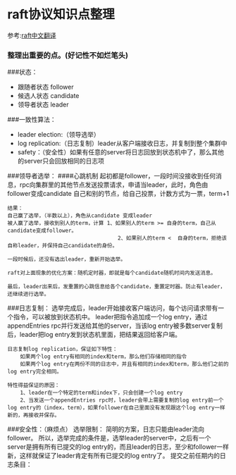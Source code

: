# raft协议知识点整理
参考:[raft中文翻译]( https://github.com/maemual/raft-zh_cn/blob/master/raft-zh_cn.md#5-raft-%E4%B8%80%E8%87%B4%E6%80%A7%E7%AE%97%E6%B3%95)

### 整理出重要的点。(好记性不如烂笔头)
###状态：
-   跟随者状态 follower
-   候选人状态 candidate
-   领导者状态 leader

###一致性算法：
-   leader election:（领导选举）
-   log replication:（日志复制）leader从客户端接收日志，并复制到整个集群中
-   safety：（安全性）如果有任意的server将日志回放到状态机中了，那么其他的server只会回放相同的日志项

###领导者选举：
####心跳机制
起初都是follower，一段时间没接收到任何消息，rpc向集群里的其他节点发送投票请求，申请当leader，此时，角色由follower变成candidate
    自己和别的节点，给自己投票，计数方式为一票，term+1

    结果：
    自己赢了选举，（半数以上），角色从candidate 变成leader
    被人赢了选举，接收到别人的term，计算 1、如果别人的term >= 自身的term，自己从candidate变成follower。
                                       2、如果别人的term <  自身的term，拒绝该自称leader，并保持自己candidate的身份。

    一段时候后，还没有选出leader，重新开始选举。

    raft对上面现象的优化方案：随机定时器，即就是每个candidate随机时间内发送消息。

    最后，leader出来后，发重置的心跳信息给各个candidate，重置定时器。防止有leader，还继续进行选举。

###日志复制：
    选举完成后，leader开始接收客户端访问，每个访问请求带有一个指令，可以被放到状态机中。
        leader把指令追加成一个log entry，通过appendEntries rpc并行发送给其他的server，当该log entry被多数server复制后，leader把log entry发到状态机里面，把结果返回给客户端。

    日志复制log replication，保证如下特性：
        如果两个log entry有相同的index和term，那么他们存储相同的指令
        如果两个log entry在两份不同的日志中，并且有相同的index和term，那么他们之前的log entry完全相同。

    特性得益保证的原因：
        1、leader在一个特定的term和index下，只会创建一个log entry
        2、当发送一个appendEntries rpc时，leader会带上需要复制的log entry前一个log entry的（index，term），如果follower在自己里面没有发现跟这个log entry一样新的，再接收并保存。

###安全性：（麻烦点）
    选举限制：
        简明的方案，日志只能由leader流向follower。
        所以，选举完成的条件是，选举leader的server中，之后有一个server是拥有所有已提交的log entry的，而且leader的日志，至少和follower一样新，这样就保证了leader肯定有所有已提交的log entry了。
    提交之前任期内的日志条目：
